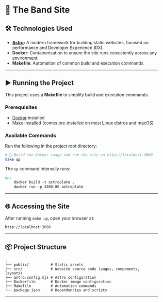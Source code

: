# 🚀 The Band Site

## 🛠️ Technologies Used

- **[Astro](https://astro.build/):** A modern framework for building static websites, focused on performance and Developer Experience (DX).  
- **Docker:** Containerization to ensure the site runs consistently across any environment.  
- **Makefile:** Automation of common build and execution commands.  

---

## ▶️ Running the Project

This project uses a **Makefile** to simplify build and execution commands.

### Prerequisites
- [Docker](https://docs.docker.com/get-docker/) installed  
- [Make](https://www.gnu.org/software/make/) installed (comes pre-installed on most Linux distros and macOS)  

### Available Commands

Run the following in the project root directory:

```bash
# 🚀 Build the Docker image and run the site on http://localhost:3000
make up
````

The `up` command internally runs:

```makefile
up:
	docker build -t astroplate .
	docker run -p 3000:80 astroplate
```

---

## 🌐 Accessing the Site

After running `make up`, open your browser at:

```
http://localhost:3000
```

---

## 📦 Project Structure

```
.
├── public/          # Static assets
├── src/             # Website source code (pages, components, layouts)
├── astro.config.mjs # Astro configuration
├── Dockerfile       # Docker image configuration
├── Makefile         # Automation commands
└── package.json     # Dependencies and scripts
```

---

